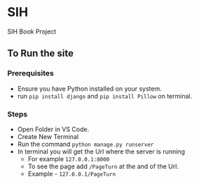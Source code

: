 # SIH
SIH Book Project
## To Run the site
### Prerequisites
- Ensure you have Python installed on your system.
- run `pip install django` and `pip install Pillow` on terminal.
### Steps 
- Open Folder in VS Code.
- Create New Terminal
- Run the command `python manage.py runserver`
- In terminal you will get the Url where the server is running
  - For example `127.0.0.1:8000`
  - To see the page add `/PageTurn` at the and of the Url.
  - Example - `127.0.0.1/PageTurn`
